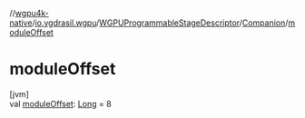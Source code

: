 //[wgpu4k-native](../../../../index.md)/[io.ygdrasil.wgpu](../../index.md)/[WGPUProgrammableStageDescriptor](../index.md)/[Companion](index.md)/[moduleOffset](module-offset.md)

# moduleOffset

[jvm]\
val [moduleOffset](module-offset.md): [Long](https://kotlinlang.org/api/core/kotlin-stdlib/kotlin/-long/index.html) = 8